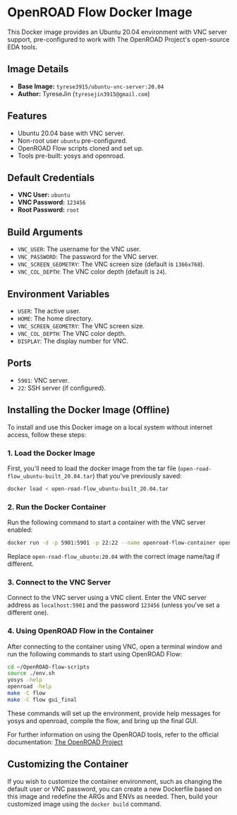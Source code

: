 # OpenROAD Flow Docker Image

This Docker image provides an Ubuntu 20.04 environment with VNC server support, pre-configured to work with The OpenROAD Project's open-source EDA tools.

## Image Details

- **Base Image:** `tyrese3915/ubuntu-vnc-server:20.04`
- **Author:** TyreseJin (`tyresejin3915@gmail.com`)

## Features

- Ubuntu 20.04 base with VNC server.
- Non-root user `ubuntu` pre-configured.
- OpenROAD Flow scripts cloned and set up.
- Tools pre-built: yosys and openroad.

## Default Credentials

- **VNC User:** `ubuntu`
- **VNC Password:** `123456`
- **Root Password:** `root`

## Build Arguments

- `VNC_USER`: The username for the VNC user.
- `VNC_PASSWORD`: The password for the VNC server.
- `VNC_SCREEN_GEOMETRY`: The VNC screen size (default is `1366x768`).
- `VNC_COL_DEPTH`: The VNC color depth (default is `24`).

## Environment Variables

- `USER`: The active user.
- `HOME`: The home directory.
- `VNC_SCREEN_GEOMETRY`: The VNC screen size.
- `VNC_COL_DEPTH`: The VNC color depth.
- `DISPLAY`: The display number for VNC.

## Ports

- `5901`: VNC server.
- `22`: SSH server (if configured).

## Installing the Docker Image (Offline)

To install and use this Docker image on a local system without internet access, follow these steps:

### 1. Load the Docker Image

First, you'll need to load the docker image from the tar file (`open-road-flow_ubuntu-built_20.04.tar`) that you've previously saved:

```sh
docker load < open-road-flow_ubuntu-built_20.04.tar
```

### 2. Run the Docker Container

Run the following command to start a container with the VNC server enabled:

```sh
docker run -d -p 5901:5901 -p 22:22 --name openroad-flow-container open-road-flow_ubuntu:20.04
```

Replace `open-road-flow_ubuntu:20.04` with the correct image name/tag if different.

### 3. Connect to the VNC Server

Connect to the VNC server using a VNC client. Enter the VNC server address as `localhost:5901` and the password `123456` (unless you've set a different one).

### 4. Using OpenROAD Flow in the Container

After connecting to the container using VNC, open a terminal window and run the following commands to start using OpenROAD Flow:

```sh
cd ~/OpenROAD-flow-scripts
source ./env.sh
yosys -help
openroad -help
make -C flow
make -C flow gui_final
```

These commands will set up the environment, provide help messages for yosys and openroad, compile the flow, and bring up the final GUI.

For further information on using the OpenROAD tools, refer to the official documentation: [The OpenROAD Project](https://openroad-flow-scripts.readthedocs.io/)

## Customizing the Container

If you wish to customize the container environment, such as changing the default user or VNC password, you can create a new Dockerfile based on this image and redefine the ARGs and ENVs as needed. Then, build your customized image using the `docker build` command.
